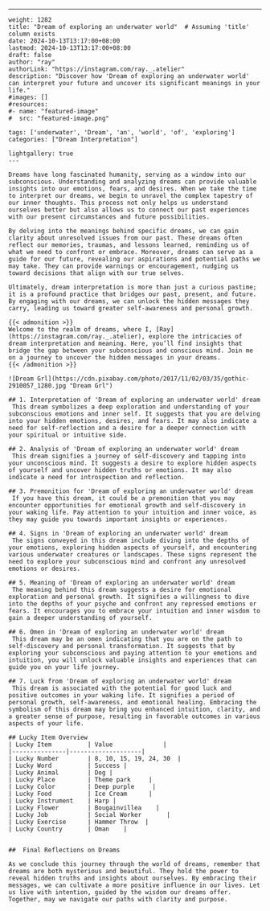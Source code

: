 ---
    weight: 1282
    title: "Dream of exploring an underwater world"  # Assuming 'title' column exists
    date: 2024-10-13T13:17:00+08:00
    lastmod: 2024-10-13T13:17:00+08:00
    draft: false
    author: "ray"
    authorLink: "https://instagram.com/ray._.atelier"
    description: "Discover how 'Dream of exploring an underwater world' can interpret your future and uncover its significant meanings in your life."
    #images: []
    #resources:
    #- name: "featured-image"
    #  src: "featured-image.png"
    
    tags: ['underwater', 'Dream', 'an', 'world', 'of', 'exploring']
    categories: ["Dream Interpretation"]
    
    lightgallery: true
    ---
    
    Dreams have long fascinated humanity, serving as a window into our subconscious. Understanding and analyzing dreams can provide valuable insights into our emotions, fears, and desires. When we take the time to interpret our dreams, we begin to unravel the complex tapestry of our inner thoughts. This process not only helps us understand ourselves better but also allows us to connect our past experiences with our present circumstances and future possibilities.
    
    By delving into the meanings behind specific dreams, we can gain clarity about unresolved issues from our past. These dreams often reflect our memories, traumas, and lessons learned, reminding us of what we need to confront or embrace. Moreover, dreams can serve as a guide for our future, revealing our aspirations and potential paths we may take. They can provide warnings or encouragement, nudging us toward decisions that align with our true selves.
    
    Ultimately, dream interpretation is more than just a curious pastime; it is a profound practice that bridges our past, present, and future. By engaging with our dreams, we can unlock the hidden messages they carry, leading us toward greater self-awareness and personal growth.
    
    {{< admonition >}}
    Welcome to the realm of dreams, where I, [Ray](https://instagram.com/ray._.atelier), explore the intricacies of dream interpretation and meaning. Here, you’ll find insights that bridge the gap between your subconscious and conscious mind. Join me on a journey to uncover the hidden messages in your dreams.
    {{< /admonition >}}
    
    ![Dream Grl](https://cdn.pixabay.com/photo/2017/11/02/03/35/gothic-2910057_1280.jpg "Dream Grl")
    
    ## 1. Interpretation of 'Dream of exploring an underwater world' dream
     This dream symbolizes a deep exploration and understanding of your subconscious emotions and inner self. It suggests that you are delving into your hidden emotions, desires, and fears. It may also indicate a need for self-reflection and a desire for a deeper connection with your spiritual or intuitive side.
    
    ## 2. Analysis of 'Dream of exploring an underwater world' dream
     This dream signifies a journey of self-discovery and tapping into your unconscious mind. It suggests a desire to explore hidden aspects of yourself and uncover hidden truths or emotions. It may also indicate a need for introspection and reflection.
    
    ## 3. Premonition for 'Dream of exploring an underwater world' dream
     If you have this dream, it could be a premonition that you may encounter opportunities for emotional growth and self-discovery in your waking life. Pay attention to your intuition and inner voice, as they may guide you towards important insights or experiences.
    
    ## 4. Signs in 'Dream of exploring an underwater world' dream
     The signs conveyed in this dream include diving into the depths of your emotions, exploring hidden aspects of yourself, and encountering various underwater creatures or landscapes. These signs represent the need to explore your subconscious mind and confront any unresolved emotions or desires.
    
    ## 5. Meaning of 'Dream of exploring an underwater world' dream
     The meaning behind this dream suggests a desire for emotional exploration and personal growth. It signifies a willingness to dive into the depths of your psyche and confront any repressed emotions or fears. It encourages you to embrace your intuition and inner wisdom to gain a deeper understanding of yourself.
    
    ## 6. Omen in 'Dream of exploring an underwater world' dream
     This dream may be an omen indicating that you are on the path to self-discovery and personal transformation. It suggests that by exploring your subconscious and paying attention to your emotions and intuition, you will unlock valuable insights and experiences that can guide you on your life journey.
    
    ## 7. Luck from 'Dream of exploring an underwater world' dream
     This dream is associated with the potential for good luck and positive outcomes in your waking life. It signifies a period of personal growth, self-awareness, and emotional healing. Embracing the symbolism of this dream may bring you enhanced intuition, clarity, and a greater sense of purpose, resulting in favorable outcomes in various aspects of your life.
    
    ## Lucky Item Overview
    | Lucky Item          | Value              |
    |---------------|--------------------|
    | Lucky Number        | 8, 10, 15, 19, 24, 30  |
    | Lucky Word          | Success |
    | Lucky Animal        | Dog |
    | Lucky Place         | Theme park     |
    | Lucky Color         | Deep purple     |
    | Lucky Food          | Ice Cream      |
    | Lucky Instrument    | Harp |
    | Lucky Flower        | Bougainvillea    |
    | Lucky Job           | Social Worker       |
    | Lucky Exercise      | Hammer Throw  |
    | Lucky Country       | Oman    |
    
    
    ##  Final Reflections on Dreams
    
    As we conclude this journey through the world of dreams, remember that dreams are both mysterious and beautiful. They hold the power to reveal hidden truths and insights about ourselves. By embracing their messages, we can cultivate a more positive influence in our lives. Let us live with intention, guided by the wisdom our dreams offer. Together, may we navigate our paths with clarity and purpose.
    